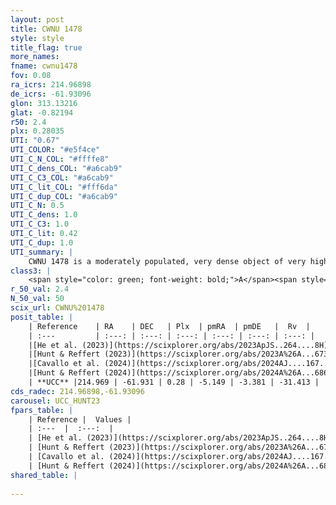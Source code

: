 ```yaml
---
layout: post
title: CWNU 1478
style: style
title_flag: true
more_names: 
fname: cwnu1478
fov: 0.08
ra_icrs: 214.96898
de_icrs: -61.93096
glon: 313.13216
glat: -0.82194
r50: 2.4
plx: 0.28035
UTI: "0.67"
UTI_COLOR: "#e5f4ce"
UTI_C_N_COL: "#ffffe8"
UTI_C_dens_COL: "#a6cab9"
UTI_C_C3_COL: "#a6cab9"
UTI_C_lit_COL: "#fff6da"
UTI_C_dup_COL: "#a6cab9"
UTI_C_N: 0.5
UTI_C_dens: 1.0
UTI_C_C3: 1.0
UTI_C_lit: 0.42
UTI_C_dup: 1.0
UTI_summary: |
    CWNU 1478 is a moderately populated, very dense object of very high C3 quality. It was recently reported in the literature.
class3: |
    <span style="color: green; font-weight: bold;">A</span><span style="color: green; font-weight: bold;">A</span>
r_50_val: 2.4
N_50_val: 50
scix_url: CWNU%201478
posit_table: |
    | Reference    | RA    | DEC   | Plx  | pmRA  | pmDE   |  Rv  |
    | :---         | :---: | :---: | :---: | :---: | :---: | :---: |
    |[He et al. (2023)](https://scixplorer.org/abs/2023ApJS..264....8H) | 214.954 | -61.935 | 0.319 | -5.148 | -3.382 | -33.18 |
    |[Hunt & Reffert (2023)](https://scixplorer.org/abs/2023A%26A...673A.114H) | 214.969 | -61.945 | 0.286 | -5.144 | -3.367 | -14.03 |
    |[Cavallo et al. (2024)](https://scixplorer.org/abs/2024AJ....167...12C) | 214.971 | -61.932 | 0.292 | -- | -- | -- |
    |[Hunt & Reffert (2024)](https://scixplorer.org/abs/2024A%26A...686A..42H) | 214.969 | -61.945 | 0.286 | -5.144 | -3.367 | -14.03 |
    | **UCC** |214.969 | -61.931 | 0.28 | -5.149 | -3.381 | -31.413 | 
cds_radec: 214.96898,-61.93096
carousel: UCC_HUNT23
fpars_table: |
    | Reference |  Values |
    | :---  |  :---:  |
    | [He et al. (2023)](https://scixplorer.org/abs/2023ApJS..264....8H) | `A0=5.35, m-M=12.8, logAge=8.05` |
    | [Hunt & Reffert (2023)](https://scixplorer.org/abs/2023A%26A...673A.114H) | `AV50=5.115, diffAV50=2.62, MOD50=12.425, logAge50=8.075` |
    | [Cavallo et al. (2024)](https://scixplorer.org/abs/2024AJ....167...12C) | `AV50=4.9, dMod50=12.02, logAge50=8.41, [Fe/H]50=-0.06` |
    | [Hunt & Reffert (2024)](https://scixplorer.org/abs/2024A%26A...686A..42H) | `MassJ=1208.93` |
shared_table: |
    
---
```

